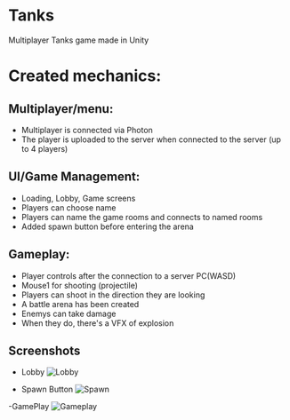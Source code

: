 # Tanks
Multiplayer Tanks game made in Unity 

# Created mechanics:

## Multiplayer/menu:
- Multiplayer is connected via Photon
- The player is uploaded to the server when connected to the server (up to 4 players)

## UI/Game Management:
- Loading, Lobby, Game screens
- Players can choose name
- Players can name the game rooms and connects to named rooms
- Added spawn button before entering the arena 


## Gameplay:
- Player controls after the connection to a server PC(WASD)
- Mouse1 for shooting (projectile)
- Players can shoot in the direction they are looking 
- A battle arena has been created
- Enemys can take damage
- When they do, there's a VFX of explosion 

## Screenshots
- Lobby
![Lobby](https://github.com/SharipovRus/Tanks/assets/106979924/050757ac-8313-4ff7-a80b-65652562125d)

- Spawn Button
![Spawn](https://github.com/SharipovRus/Tanks/assets/106979924/5a379280-4ead-46f4-97de-bba709f9b69b)

-GamePlay
![Gameplay](https://github.com/SharipovRus/Tanks/assets/106979924/42ac9987-743c-4eeb-8190-7e2b43592015)

